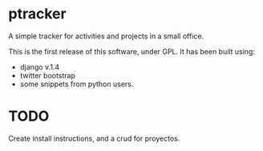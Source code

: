 ptracker
========

A simple tracker for activities and projects in a small office.

This is the first release of this software, under GPL. It has been built using:

- django v.1.4
- twitter bootstrap
- some snippets from python users.


TODO
====

Create install instructions, and a crud for proyectos. 
